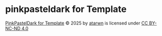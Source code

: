 # pinkpasteldark for Template

[PinkPastelDark for Template](https://github.com/PinkPastelDark/) © 2025 by [atarwn](https://github.com/atarwn/) is licensed under [CC BY-NC-ND 4.0](https://creativecommons.org/licenses/by-nc-nd/4.0/)